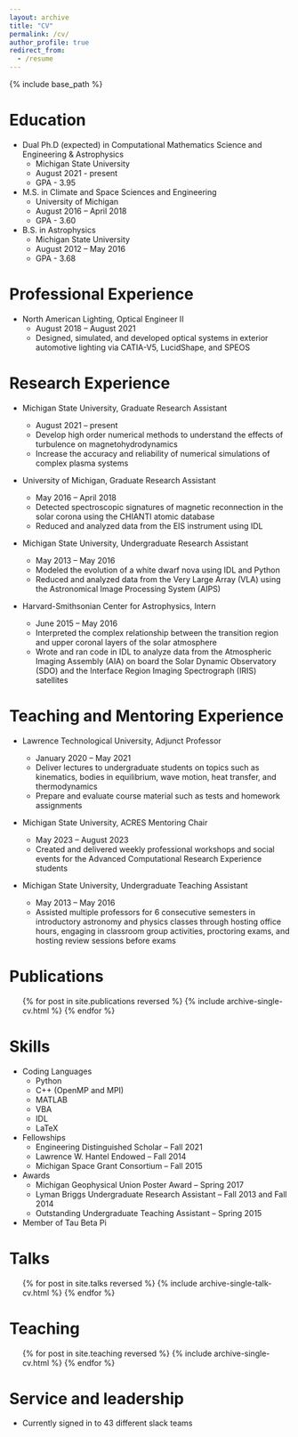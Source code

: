 ```yaml
---
layout: archive
title: "CV"
permalink: /cv/
author_profile: true
redirect_from:
  - /resume
---
```


{% include base_path %}

Education
======
* Dual Ph.D (expected) in Computational Mathematics Science and Engineering & Astrophysics
	* Michigan State University
	* August 2021 - present
	* GPA - 3.95
* M.S. in Climate and Space Sciences and Engineering
	* University of Michigan
	* August 2016 – April 2018
	* GPA - 3.60
* B.S. in Astrophysics
	* Michigan State University
	* August 2012 – May 2016
	* GPA - 3.68

Professional Experience
======
* North American Lighting, Optical Engineer II
  * August 2018 – August 2021
  * Designed, simulated, and developed optical systems in exterior automotive lighting via CATIA-V5, LucidShape, and SPEOS

Research Experience
======

* Michigan State University, Graduate Research Assistant
  * August 2021 – present
  * Develop high order numerical methods to understand the effects of turbulence on magnetohydrodynamics
  *  Increase the accuracy and reliability of numerical simulations of complex plasma systems
  
* University of Michigan, Graduate Research Assistant
  * May 2016 – April 2018
  * Detected spectroscopic signatures of magnetic reconnection in the solar corona using the CHIANTI atomic database
  * Reduced and analyzed data from the EIS instrument using IDL

* Michigan State University, Undergraduate Research Assistant
	* May 2013 – May 2016
	* Modeled the evolution of a white dwarf nova using IDL and Python
	* Reduced and analyzed data from the Very Large Array (VLA) using the Astronomical Image Processing System (AIPS)

* Harvard-Smithsonian Center for Astrophysics, Intern
	* June 2015 – May 2016
	* Interpreted the complex relationship between the transition region and upper coronal layers of the solar atmosphere 
	* Wrote and ran code in IDL to analyze data from the Atmospheric Imaging Assembly (AIA) on board the Solar Dynamic Observatory (SDO) and the Interface Region Imaging Spectrograph (IRIS) satellites 

Teaching and Mentoring Experience
======

* Lawrence Technological University, Adjunct Professor
	* January 2020 – May 2021 
	* Deliver lectures to undergraduate students on topics such as kinematics, bodies in equilibrium, wave motion, heat transfer, and thermodynamics
	* Prepare and evaluate course material such as tests and homework assignments

* Michigan State University, ACRES Mentoring Chair
	* May 2023 – August 2023
	* Created and delivered weekly professional workshops and social events for the Advanced Computational Research Experience students

* Michigan State University, Undergraduate Teaching Assistant 
	* May 2013 – May 2016
	* Assisted multiple professors for 6 consecutive semesters in introductory astronomy and physics classes through hosting office hours, engaging in
classroom group activities, proctoring exams, and hosting review sessions before exams

Publications
======
  <ul>{% for post in site.publications reversed %}
    {% include archive-single-cv.html %}
  {% endfor %}</ul>

  
Skills
======
* Coding Languages
	* Python
	* C++ (OpenMP and MPI)
	* MATLAB
	* VBA
	* IDL
	* LaTeX	 
* Fellowships
  * Engineering Distinguished Scholar – Fall 2021
  * Lawrence W. Hantel Endowed – Fall 2014
  * Michigan Space Grant Consortium – Fall 2015
* Awards
	* Michigan Geophysical Union Poster Award – Spring 2017
	* Lyman Briggs Undergraduate Research Assistant – Fall 2013 and Fall 2014
	* Outstanding Undergraduate Teaching Assistant – Spring 2015
* Member of Tau Beta Pi

  
Talks
======
  <ul>{% for post in site.talks reversed %}
    {% include archive-single-talk-cv.html  %}
  {% endfor %}</ul>
  
Teaching
======
  <ul>{% for post in site.teaching reversed %}
    {% include archive-single-cv.html %}
  {% endfor %}</ul>
  
Service and leadership
======
* Currently signed in to 43 different slack teams
